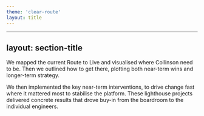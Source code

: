 ```yaml
---
theme: 'clear-route'
layout: title
---
```


<template v-slot:heading>HEADING</template>
<template v-slot:subheading>PRESENTATION</template>
<template v-slot:date>April 2025</template>

---
layout: section-title
---

<template v-slot:phase>PHASE 2</template>
<template v-slot:main-heading>STABILITY</template>
<template v-slot:sub-heading>HOLISTIC END TO END REVIEW OF COLLINSON ROUTE TO LIVE:</template>

We mapped the current Route to Live and visualised where Collinson need to be. Then we outlined how to get there, plotting both near-term wins and longer-term strategy.

We then implemented the key near-term interventions, to drive change fast where it mattered most to stabilise the platform. These lighthouse projects delivered concrete results that drove buy-in from the boardroom to the individual engineers.

